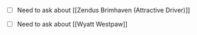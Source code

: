 - [ ] Need to ask about [[Zendus Brimhaven (Attractive Driver)]]
- [ ] Need to ask about [[Wyatt Westpaw]]

